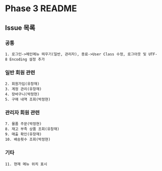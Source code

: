 # Phase 3 README

## Issue 목록

### 공통
    1. 로그인->메인메뉴 띄우기(일반, 관리자), 종료->User Class 수정, 로그아웃 및 UTF-8 Encoding 설정 추가

### 일반 회원 관련
    2. 회원가입(유창재)
    3. 계정 관리(유창재)
    4. 장바구니(박정현)
    5. 구매 내역 조회(박정현)

### 관리자 회원 관련
    7. 물품 주문(박정현)
    8. 재고 부족 상품 조회(유창재)
    9. 매출 확인(유창재)
    10. 배송횟수 조회(박정현)

### 기타
    11. 현재 메뉴 위치 표시